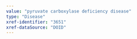 ```yaml
---
value: "pyruvate carboxylase deficiency disease"
type: "Disease"
xref-identifier: "3651"
xref-dataSource: "DOID"
---
```

